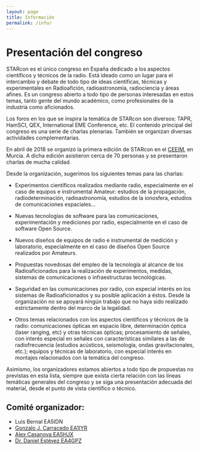 ```yaml
---
layout: page
title: Información
permalink: /info/
---
```


# Presentación del congreso

STARcon es el único congreso en España dedicado a los aspectos científicos y
técnicos de la radio. Está ideado como un lugar para el intercambio y debate de
todo tipo de ideas científicas, técnicas y experimentales en Radioafición,
radioastronomía, radiociencia y áreas afines. Es un congreso abierto a todo tipo
de personas interesadas en estos temas, tanto gente del mundo académico, como
profesionales de la industria como aficionados.

Los foros en los que se inspira la temática de STARcon son diversos: TAPR,
HamSCI, QEX, International EME Conference, etc. El contenido principal del
congreso es una serie de charlas plenarias. También se organizan diversas
actividades complementarias.

En abril de 2018 se organizó la primera edición de STARcon en el
[CEEIM](https://www.ceeim.es/), en Murcia. A dicha edición asistieron cerca de
70 personas y se presentaron charlas de mucha calidad.

Desde la organización, sugerimos los siguientes temas para las charlas:

* Experimentos científicos realizados mediante radio, especialmente en el caso
  de equipos e instrumental Amateur: estudios de la propagación,
  radiodeterminación, radioastronomía, estudios de la ionosfera, estudios de
  comunicaciones espaciales…

* Nuevas tecnologías de software para las comunicaciones, experimentación y
  mediciones por radio, especialmente en el caso de software Open Source.

* Nuevos diseños de equipos de radio e instrumental de medición y laboratorio,
  especialmente en el caso de diseños Open Source realizados por Amateurs.

* Propuestas novedosas del empleo de la tecnología al alcance de los
  Radioaficionados para la realización de experimentos, medidas, sistemas de
  comunicaciones o infraestructuras tecnológicas.

* Seguridad en las comunicaciones por radio, con especial interés en los
  sistemas de Radioaficionados y su posible aplicación a éstos. Desde la
  organización no se apoyará ningún trabajo que no haya sido realizado
  estrictamente dentro del marco de la legalidad.

* Otros temas relacionados con los aspectos científicos y técnicos de la radio:
  comunicaciones ópticas en espacio libre, determinación óptica (laser ranging,
  etc) y otras técnicas ópticas; procesamiento de señales, con interés especial
  en señales con características similares a las de radiofrecuencia (estudios
  acústicos, seismología, ondas gravitacionales, etc.); equipos y técnicas de
  laboratorio, con especial interés en montajes relacionados con la temática del
  congreso.

Asimismo, los organizadores estamos abiertos a todo tipo de propuestas no
previstas en esta lista, siempre que exista cierta relación con las líneas
temáticas generales del congreso y se siga una presentación adecuada del
material, desde el punto de vista científico o técnico.

## Comité organizador:

* Luis Bernal EA5IDN
* [Gonzalo J. Carracedo EA1IYR](http://www.actinid.org/)
* [Alex Casanova EA5HJX](https://digimodes.wordpress.com/)
* [Dr. Daniel Estévez EA4GPZ](https://destevez.net/)
